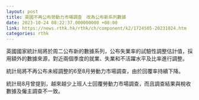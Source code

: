 ```yaml
---
layout: post
title: 英國不再公布勞動力市場調查　改為公布新系列數據
date: 2023-10-24 08:22:37.000000000 +08:00
link: https://news.rthk.hk/rthk/ch/component/k2/1724505-20231024.htm
categories: rthk
---
```


英國國家統計局將於周二公布新的數據系列，公布失業率的試驗性調整估計值，採用額外的數據來源，對近兩個季度的就業、失業和不活躍水平及比率進行調整。

統計局將不再公布未經調整的6至8月勞動力市場調查，由於回覆率持續下降。

統計局8月曾提到，越來越少上班人士回覆勞動力市場調查，而且調查結果與稅收數據及僱主調查不一致。
